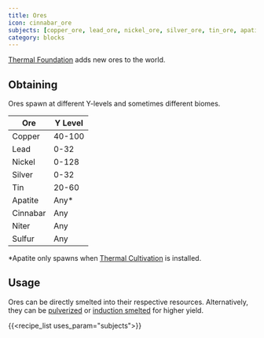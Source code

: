 ```yaml
---
title: Ores
icon: cinnabar_ore
subjects: [copper_ore, lead_ore, nickel_ore, silver_ore, tin_ore, apatite_ore, cinnabar_ore, niter_ore, sulfur_ore]
category: blocks
---
```


[Thermal Foundation](../) adds new ores to the world.

Obtaining
---------

Ores spawn at different Y-levels and sometimes different biomes.

|Ore|Y Level|
|---|---|
|Copper|40-100|
|Lead|0-32|
|Nickel|0-128|
|Silver|0-32|
|Tin|20-60|
|Apatite|Any\*|
|Cinnabar|Any|
|Niter|Any||
|Sulfur|Any||

\*Apatite only spawns when [Thermal Cultivation](../../cultivation) is installed.


Usage
-----

Ores can be directly smelted into their respective resources. Alternatively, they can be [pulverized](../../expansion/pulverizer/) or [induction smelted](../../expansion/induction-smelter/) for higher yield.

{{<recipe_list uses_param="subjects">}}